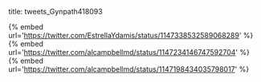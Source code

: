 title: tweets_Gynpath418093

{% embed url='https://twitter.com/EstrellaYdamis/status/1147338532589068289' %}
{% embed url='https://twitter.com/alcampbellmd/status/1147234146747592704' %}
{% embed url='https://twitter.com/alcampbellmd/status/1147198434035798017' %}
